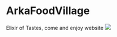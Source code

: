 # ArkaFoodVillage
Elixir of Tastes, come and enjoy website
<img src="https://user-images.githubusercontent.com/64016811/103464776-42eb9f00-4d5c-11eb-84a6-4a088a7866ed.jpg"><a href="https://www.youtube.com/embed/rJwaZAzcGHM"></a></img>
 



